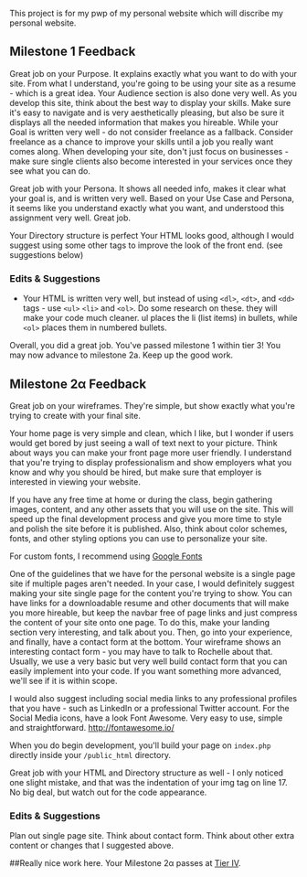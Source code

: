 This project is for my pwp of my personal website which will discribe my personal website.

## Milestone 1 Feedback
Great job on your Purpose. It explains exactly what you want to do with your site. From what I understand, you're going to be using your site as a resume - which is a great idea.
Your Audience section is also done very well. As you develop this site, think about the best way to display your skills. Make sure it's easy to navigate and is very aesthetically pleasing, but also be sure it displays all the needed information that makes you hireable. 
While your Goal is written very well - do not consider freelance as a fallback. Consider freelance as a chance to improve your skills until a job you really want comes along. When developing your site, don't just focus on businesses - make sure single clients also become interested in your services once they see what you can do.


Great job with your Persona. It shows all needed info, makes it clear what your goal is, and is written very well.
Based on your Use Case and Persona, it seems like you understand exactly what you want, and understood this assignment very well. Great job.

Your Directory structure is perfect
Your HTML looks good, although I would suggest using some other tags to improve the look of the front end. (see suggestions below)



### Edits &amp; Suggestions 
- Your HTML is written very well, but instead of using `<dl>`, `<dt>`, and `<dd>` tags - use `<ul>` `<li>` and `<ol>`. Do some research on these. they will make your code much cleaner. ul places the li (list items) in bullets, while `<ol>` places them in numbered bullets.



Overall, you did a great job. You've passed milestone 1 within tier 3! You may now advance to milestone 2a. Keep up the good work.



## Milestone 2&alpha; Feedback
Great job on your wireframes. They're simple, but show exactly what you're trying to create with your final site.

Your home page is very simple and clean, which I like, but I wonder if users would get bored by just seeing a wall of text next to your picture. Think about ways you can make your front page more user friendly. I understand that you're trying to display professionalism and show employers what you know and why you should be hired, but make sure that employer is interested in viewing your website. 

If you have any free time at home or during the class, begin gathering images, content, and any other assets that you will use on the site. This will speed up the final development process and give you more time to style and polish the site before it is published. Also, think about color schemes, fonts, and other styling options you can use to personalize your site. 

For custom fonts, I recommend using [Google Fonts](https://fonts.google.com/)

One of the guidelines that we have for the personal website is a single page site if multiple pages aren't needed. In your case, I would definitely suggest making your site single page for the content you're trying to show. You can have links for a downloadable resume and other documents that will make you more hireable, but keep the navbar free of page links and just compress the content of your site onto one page. To do this, make your landing section very interesting, and talk about you. Then, go into your experience, and finally, have a contact form at the bottom. Your wireframe shows an interesting contact form - you may have to talk to Rochelle about that. Usually, we use a very basic but very well build contact form that you can easily implement into your code. If you want something more advanced, we'll see if it is within scope.

I would also suggest including social media links to any professional profiles that you have - such as LinkedIn or a professional Twitter account. For the Social Media icons, have a look Font Awesome. Very easy to use, simple and straightforward.
http://fontawesome.io/


When you do begin development, you'll build your page on `index.php` directly inside your `/public_html` directory.


Great job with your HTML and Directory structure as well - I only noticed one slight mistake, and that was the indentation of your img tag on line 17. No big deal, but watch out for the code appearance.



### Edits &amp; Suggestions
Plan out single page site.
Think about contact form.
Think about other extra content or changes that I suggested above.



##Really nice work here. Your Milestone 2&alpha; passes at [Tier IV](https://bootcamp-coders.cnm.edu/projects/personal/rubric/).
